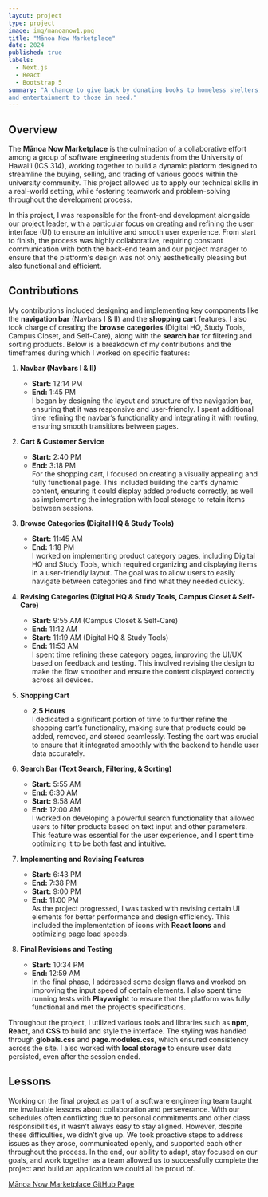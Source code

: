 ```yaml
---
layout: project
type: project
image: img/manoanow1.png
title: "Mānoa Now Marketplace"
date: 2024
published: true
labels:
  - Next.js
  - React
  - Bootstrap 5
summary: "A chance to give back by donating books to homeless shelters, offering comfort
and entertainment to those in need."
---
```



Overview
------

The **Mānoa Now Marketplace** is the culmination of a collaborative effort among a group of software engineering students from the University of Hawai‘i (ICS 314), working together to build a dynamic platform designed to streamline the buying, selling, and trading of various goods within the university community. This project allowed us to apply our technical skills in a real-world setting, while fostering teamwork and problem-solving throughout the development process.

In this project, I was responsible for the front-end development alongside our project leader, with a particular focus on creating and refining the user interface (UI) to ensure an intuitive and smooth user experience. From start to finish, the process was highly collaborative, requiring constant communication with both the back-end team and our project manager to ensure that the platform's design was not only aesthetically pleasing but also functional and efficient.


Contributions
-------

My contributions included designing and implementing key components like the **navigation bar** (Navbars I & II) and the **shopping cart** features. I also took charge of creating the **browse categories** (Digital HQ, Study Tools, Campus Closet, and Self-Care), along with the **search bar** for filtering and sorting products. Below is a breakdown of my contributions and the timeframes during which I worked on specific features:

1. **Navbar (Navbars I & II)**  

   - **Start:** 12:14 PM  
   - **End:** 1:45 PM  
   I began by designing the layout and structure of the navigation bar, ensuring that it was responsive and user-friendly. I spent additional time refining the navbar’s functionality and integrating it with routing, ensuring smooth transitions between pages.


2. **Cart & Customer Service**  

   - **Start:** 2:40 PM  
   - **End:** 3:18 PM  
   For the shopping cart, I focused on creating a visually appealing and fully functional page. This included building the cart’s dynamic content, ensuring it could display added products correctly, as well as implementing the integration with local storage to retain items between sessions.


3. **Browse Categories (Digital HQ & Study Tools)** 

   - **Start:** 11:45 AM  
   - **End:** 1:18 PM  
   I worked on implementing product category pages, including Digital HQ and Study Tools, which required organizing and displaying items in a user-friendly layout. The goal was to allow users to easily navigate between categories and find what they needed quickly.


4. **Revising Categories (Digital HQ & Study Tools, Campus Closet & Self-Care)**  

   - **Start:** 9:55 AM (Campus Closet & Self-Care)  
   - **End:** 11:12 AM  
   - **Start:** 11:19 AM (Digital HQ & Study Tools)  
   - **End:** 11:53 AM  
   I spent time refining these category pages, improving the UI/UX based on feedback and testing. This involved revising the design to make the flow smoother and ensure the content displayed correctly across all devices.


5. **Shopping Cart**  

   - **2.5 Hours**  
   I dedicated a significant portion of time to further refine the shopping cart’s functionality, making sure that products could be added, removed, and stored seamlessly. Testing the cart was crucial to ensure that it integrated smoothly with the backend to handle user data accurately.


6. **Search Bar (Text Search, Filtering, & Sorting)**  

   - **Start:** 5:55 AM  
   - **End:** 6:30 AM  
   - **Start:** 9:58 AM  
   - **End:** 12:00 AM  
   I worked on developing a powerful search functionality that allowed users to filter products based on text input and other parameters. This feature was essential for the user experience, and I spent time optimizing it to be both fast and intuitive.


7. **Implementing and Revising Features** 

   - **Start:** 6:43 PM  
   - **End:** 7:38 PM  
   - **Start:** 9:00 PM  
   - **End:** 11:00 PM  
   As the project progressed, I was tasked with revising certain UI elements for better performance and design efficiency. This included the implementation of icons with **React Icons** and optimizing page load speeds.


8. **Final Revisions and Testing**
  
   - **Start:** 10:34 PM  
   - **End:** 12:59 AM  
   In the final phase, I addressed some design flaws and worked on improving the input speed of certain elements. I also spent time running tests with **Playwright** to ensure that the platform was fully functional and met the project’s specifications.

Throughout the project, I utilized various tools and libraries such as **npm**, **React**, and **CSS** to build and style the interface. The styling was handled through **globals.css** and **page.modules.css**, which ensured consistency across the site. I also worked with **local storage** to ensure user data persisted, even after the session ended.


Lessons
-----
Working on the final project as part of a software engineering team taught me invaluable lessons about collaboration and perseverance. With our schedules often conflicting due to personal commitments and other class responsibilities, it wasn’t always easy to stay aligned. However, despite these difficulties, we didn’t give up. We took proactive steps to address issues as they arose, communicated openly, and supported each other throughout the process. In the end, our ability to adapt, stay focused on our goals, and work together as a team allowed us to successfully complete the project and build an application we could all be proud of.

[Mānoa Now Marketplace GitHub Page](https://github.com/uhm-marketplace/MnM-Final)

